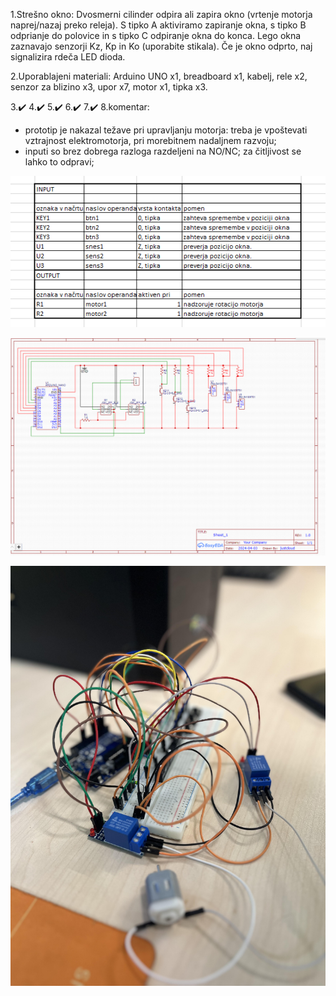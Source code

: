 1.Strešno okno: Dvosmerni cilinder odpira ali zapira okno (vrtenje motorja naprej/nazaj preko releja). S tipko A aktiviramo zapiranje okna, s tipko B odprianje do polovice in s tipko C odpiranje okna do konca. Lego okna zaznavajo senzorji Kz, Kp in Ko (uporabite stikala). Če je okno odprto, naj signalizira rdeča LED dioda. 

2.Uporablajeni materiali:
Arduino UNO x1,
breadboard x1,
kabelj,
rele x2,
senzor za blizino x3,
upor x7,
motor x1,
tipka x3.


3.✔️
4.✔️
5.✔️
6.✔️
7.✔️
8.komentar:
- prototip je nakazal težave pri upravljanju motorja: treba je vpoštevati vztrajnost elektromotorja, pri morebitnem nadaljnem razvoju;
- inputi so brez dobrega razloga razdeljeni na NO/NC; za čitljivost se lahko to odpravi;

![Alt text](shema.png?raw=true "Title")

![Alt text](vezalna_shema.png?raw=true "Title")

![Alt text](vezje.jpg?raw=true "Title")
